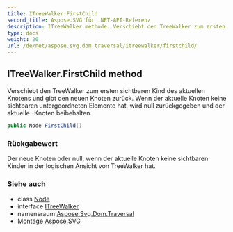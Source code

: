 ```yaml
---
title: ITreeWalker.FirstChild
second_title: Aspose.SVG für .NET-API-Referenz
description: ITreeWalker methode. Verschiebt den TreeWalker zum ersten sichtbaren Kind des aktuellen Knotens und gibt den neuen Knoten zurück. Wenn der aktuelle Knoten keine sichtbaren untergeordneten Elemente hat wird null zurückgegeben und der aktuelle Knoten beibehalten.
type: docs
weight: 20
url: /de/net/aspose.svg.dom.traversal/itreewalker/firstchild/
---
```

## ITreeWalker.FirstChild method

Verschiebt den TreeWalker zum ersten sichtbaren Kind des aktuellen Knotens und gibt den neuen Knoten zurück. Wenn der aktuelle Knoten keine sichtbaren untergeordneten Elemente hat, wird null zurückgegeben und der aktuelle -Knoten beibehalten.

```csharp
public Node FirstChild()
```

### Rückgabewert

Der neue Knoten oder null, wenn der aktuelle Knoten keine sichtbaren Kinder in der logischen Ansicht von TreeWalker hat.

### Siehe auch

* class [Node](../../../aspose.svg.dom/node/)
* interface [ITreeWalker](../)
* namensraum [Aspose.Svg.Dom.Traversal](../../itreewalker/)
* Montage [Aspose.SVG](../../../)


